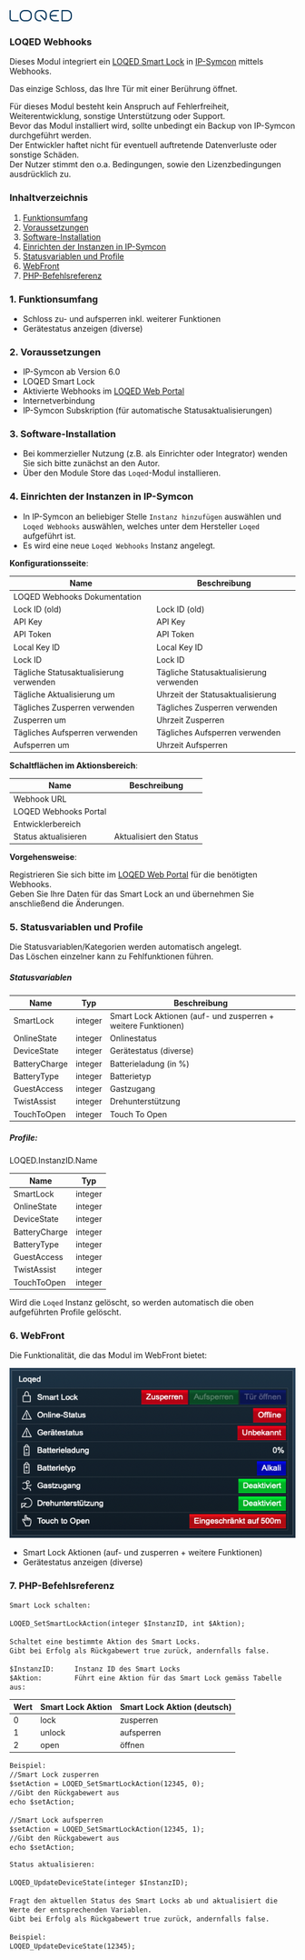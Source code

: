 [![Image](../../../imgs/LOQED_logo_20.png)](https://loqed.com)

### LOQED Webhooks

Dieses Modul integriert ein [LOQED Smart Lock](https://loqed.com) in [IP-Symcon](https://www.symcon.de) mittels Webhooks.  

Das einzige Schloss, das Ihre Tür mit einer Berührung öffnet.

Für dieses Modul besteht kein Anspruch auf Fehlerfreiheit, Weiterentwicklung, sonstige Unterstützung oder Support.  
Bevor das Modul installiert wird, sollte unbedingt ein Backup von IP-Symcon durchgeführt werden.  
Der Entwickler haftet nicht für eventuell auftretende Datenverluste oder sonstige Schäden.  
Der Nutzer stimmt den o.a. Bedingungen, sowie den Lizenzbedingungen ausdrücklich zu.  

### Inhaltverzeichnis

1. [Funktionsumfang](#1-funktionsumfang)
2. [Voraussetzungen](#2-voraussetzungen)
3. [Software-Installation](#3-software-installation)
4. [Einrichten der Instanzen in IP-Symcon](#4-einrichten-der-instanzen-in-ip-symcon)
5. [Statusvariablen und Profile](#5-statusvariablen-und-profile)
6. [WebFront](#6-webfront)
7. [PHP-Befehlsreferenz](#7-php-befehlsreferenz)

### 1. Funktionsumfang

* Schloss zu- und aufsperren inkl. weiterer Funktionen
* Gerätestatus anzeigen (diverse)

### 2. Voraussetzungen

- IP-Symcon ab Version 6.0
- LOQED Smart Lock
- Aktivierte Webhooks im [LOQED Web Portal](https://de.loqed.com/pages/support#reamaze#0#/kb/integration/webhooks-de)
- Internetverbindung
- IP-Symcon Subskription (für automatische Statusaktualisierungen)

### 3. Software-Installation

* Bei kommerzieller Nutzung (z.B. als Einrichter oder Integrator) wenden Sie sich bitte zunächst an den Autor.
* Über den Module Store das `Loqed`-Modul installieren.

### 4. Einrichten der Instanzen in IP-Symcon

- In IP-Symcon an beliebiger Stelle `Instanz hinzufügen` auswählen und `Loqed Webhooks` auswählen, welches unter dem Hersteller `Loqed` aufgeführt ist.
- Es wird eine neue `Loqed Webhooks` Instanz angelegt.

__Konfigurationsseite__:

Name                                    | Beschreibung
--------------------------------------- | ---------------------------------------
LOQED Webhooks Dokumentation            |
Lock ID (old)                           | Lock ID (old)
API Key                                 | API Key
API Token                               | API Token
Local Key ID                            | Local Key ID
Lock ID                                 | Lock ID
Tägliche Statusaktualisierung verwenden | Tägliche Statusaktualisierung verwenden
Tägliche Aktualisierung um              | Uhrzeit der Statusaktualisierung
Tägliches Zusperren verwenden           | Tägliches Zusperren verwenden
Zusperren um                            | Uhrzeit Zusperren
Tägliches Aufsperren verwenden          | Tägliches Aufsperren verwenden
Aufsperren um                           | Uhrzeit Aufsperren

__Schaltflächen im Aktionsbereich__:

Name                    | Beschreibung
----------------------- | -----------------------
Webhook URL             |
LOQED Webhooks Portal   |
Entwicklerbereich       |
Status aktualisieren    | Aktualisiert den Status

__Vorgehensweise__:  

Registrieren Sie sich bitte im [LOQED Web Portal](https://de.loqed.com/pages/support#reamaze#0#/kb/integration/webhooks-de) für die benötigten Webhooks.  
Geben Sie Ihre Daten für das Smart Lock an und übernehmen Sie anschließend die Änderungen.

### 5. Statusvariablen und Profile

Die Statusvariablen/Kategorien werden automatisch angelegt.  
Das Löschen einzelner kann zu Fehlfunktionen führen.

##### Statusvariablen

Name                            | Typ     | Beschreibung
------------------------------- | ------- | -------------------------------------------------------------
SmartLock                       | integer | Smart Lock Aktionen (auf- und zusperren + weitere Funktionen)
OnlineState                     | integer | Onlinestatus
DeviceState                     | integer | Gerätestatus (diverse)
BatteryCharge                   | integer | Batterieladung (in %)
BatteryType                     | integer | Batterietyp
GuestAccess                     | integer | Gastzugang
TwistAssist                     | integer | Drehunterstützung
TouchToOpen                     | integer | Touch To Open

##### Profile:

LOQED.InstanzID.Name

Name                    | Typ
----------------------- | -------
SmartLock               | integer
OnlineState             | integer
DeviceState             | integer
BatteryCharge           | integer
BatteryType             | integer
GuestAccess             | integer
TwistAssist             | integer
TouchToOpen             | integer

Wird die `Loqed` Instanz gelöscht, so werden automatisch die oben aufgeführten Profile gelöscht.

### 6. WebFront

Die Funktionalität, die das Modul im WebFront bietet:  

[![Image](../../../imgs/webfront_de.png)]()  

* Smart Lock Aktionen (auf- und zusperren + weitere Funktionen)
* Gerätestatus anzeigen (diverse)
 
### 7. PHP-Befehlsreferenz

```text
Smart Lock schalten:  

LOQED_SetSmartLockAction(integer $InstanzID, int $Aktion);

Schaltet eine bestimmte Aktion des Smart Locks.  
Gibt bei Erfolg als Rückgabewert true zurück, andernfalls false.  

$InstanzID:     Instanz ID des Smart Locks
$Aktion:        Führt eine Aktion für das Smart Lock gemäss Tabelle aus:  
```

Wert | Smart Lock Aktion            | Smart Lock Aktion (deutsch)          
---- | ---------------------------- | ---------------------------
0    | lock                         | zusperren
1    | unlock                       | aufsperren
2    | open                         | öffnen

```text
Beispiel:  
//Smart Lock zusperren
$setAction = LOQED_SetSmartLockAction(12345, 0); 
//Gibt den Rückgabewert aus
echo $setAction;      

//Smart Lock aufsperren
$setAction = LOQED_SetSmartLockAction(12345, 1);
//Gibt den Rückgabewert aus
echo $setAction;      
```

```text
Status aktualisieren:  

LOQED_UpdateDeviceState(integer $InstanzID);  

Fragt den aktuellen Status des Smart Locks ab und aktualisiert die Werte der entsprechenden Variablen.  
Gibt bei Erfolg als Rückgabewert true zurück, andernfalls false. 

Beispiel:  
LOQED_UpdateDeviceState(12345);  
```  